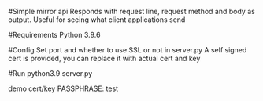 #Simple mirror api 
Responds with request line, request method and body as output.
Useful for seeing what client applications send

#Requirements
Python 3.9.6

#Config
Set port and whether to use SSL or not in server.py
A self signed cert is provided, you can replace it with actual cert and key

#Run
python3.9 server.py

demo cert/key PASSPHRASE: test